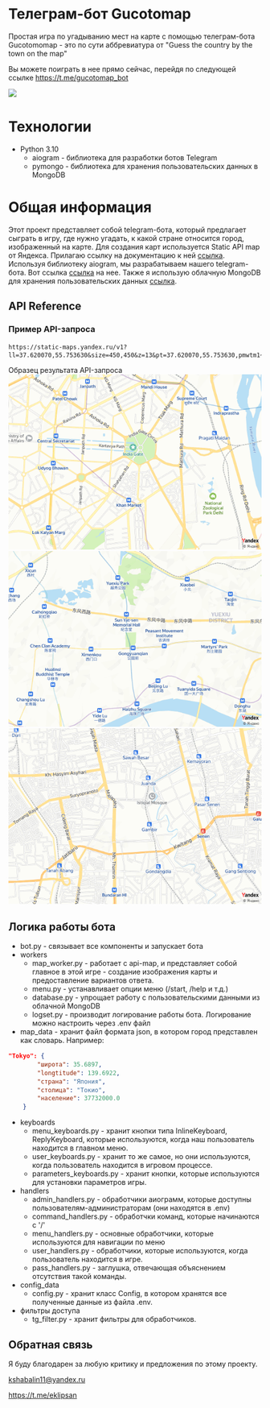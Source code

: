 # Телеграм-бот Gucotomap

Простая игра по угадыванию мест на карте с помощью телеграм-бота
Gucotomomap - это по сути аббревиатура от "Guess the country by the town on the map"

Вы можете поиграть в нее прямо сейчас, перейдя по следующей ссылке https://t.me/gucotomap_bot

![](readme_files/gameplay.gif)



# Технологии

- Python 3.10
    - aiogram - библиотека для разработки ботов Telegram
    - pymongo - библиотека для хранения пользовательских данных в MongoDB


# Общая информация
Этот проект представляет собой telegram-бота, который предлагает сыграть в игру, где нужно угадать, к какой стране относится город, изображенный на карте. Для создания карт используется Static API map от Яндекса. Прилагаю ссылку на документацию к ней [ссылка](https://yandex.ru/dev/staticapi/doc/en/quickstart). Используя библиотеку aiogram, мы разрабатываем нашего telegram-бота. Вот ссылка [ссылка](https://aiogram.dev) на нее. Также я использую облачную MongoDB для хранения пользовательских данных [ссылка](https://cloud.mongodb.com).


## API Reference

### Пример API-запроса
```
https://static-maps.yandex.ru/v1?ll=37.620070,55.753630&size=450,450&z=13&pt=37.620070,55.753630,pmwtm1~37.64,55.76363,pmwtm99&apikey=YOUR_API_KEY
```
Образец результата API-запроса
![](readme_files/map_photos//Delhi.png "India, Delhi")
![](readme_files/map_photos/Guangzhou.png "China, Guangzhou")
![](readme_files/map_photos/Jakarta.png "Indonesia, Jakarta")
## Логика работы бота

- bot.py - связывает все компоненты и запускает бота
- workers
    - map_worker.py - работает с api-map, и представляет собой главное в этой игре - создание изображения карты и предоставление вариантов ответа.
    - menu.py - устанавливает опции меню (/start, /help и т.д.)
    - database.py - упрощает работу с пользовательскими данными из облачной MongoDB
    - logset.py - производит логирование работы бота. Логирование можно настроить через .env файл
- map_data - хранит файл формата json, в котором город представлен как словарь. Например:
```json
"Tokyo": {
        "широта": 35.6897,
        "longtitude": 139.6922,
        "страна": "Япония",
        "столица": "Токио",
        "население": 37732000.0
    }
```
- keyboards
    - menu_keyboards.py - хранит кнопки типа InlineKeyboard, ReplyKeyboard, которые используются, когда наш пользователь находится в главном меню.
    - user_keyboards.py - хранит то же самое, но они используются, когда пользователь находится в игровом процессе.
    - parameters_keyboards.py - хранит кнопки, которые используются для установки параметров игры.
- handlers
    - admin_handlers.py - обработчики аиограмм, которые доступны пользователям-администраторам (они находятся в .env)
    - command_handlers.py - обработчки команд, которые начинаются с '/'
    - menu_handlers.py - основные обработчики, которые используются для навигации по меню
    - user_handlers.py - обработчики, которые используются, когда пользователь находится в игре.
    - pass_handlers.py - заглушка, отвечающая объяснением отсутствия такой команды.
- config_data
  - config.py - хранит класс Config, в котором хранятся все полученные данные из файла .env.
- фильтры доступа
  - tg_filter.py - хранит фильтры для обработчиков.


## Обратная связь

Я буду благодарен за любую критику и предложения по этому проекту.

kshabalin11@yandex.ru

https://t.me/eklipsan